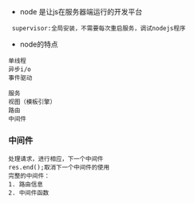 - node 是让js在服务器端运行的开发平台


```npm
 supervisor:全局安装，不需要每次重启服务，调试nodejs程序
```


- node的特点
```
单线程
异步i/o
事件驱动
```


```express
服务
视图（模板引擎）
路由
中间件
```

### 中间件
```
处理请求，进行相应，下一个中间件
res.end();取消下一个中间件的使用
完整的中间件：
1. 路由信息
2. 中间件函数
```
